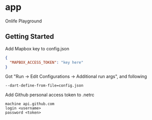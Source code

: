 # app

Onlife Playground

## Getting Started

Add Mapbox key to config.json

```json
{
  "MAPBOX_ACCESS_TOKEN": "key here"
}
```

Got "Run -> Edit Configurations -> Additional run args", and following 

```
--dart-define-from-file=config.json
```


Add Github personal access token to .netrc

```
machine api.github.com
login <username>
password <token>
```
